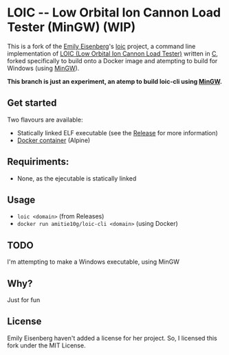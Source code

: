 # LOIC -- Low Orbital Ion Cannon Load Tester (MinGW) (WIP)

This is a fork of the [Emily Eisenberg](https://github.com/xymostech)'s [loic](https://github.com/xymostech/loic) project, a command line implementation of [LOIC (Low Orbital Ion Cannon Load Tester)](https://en.wikipedia.org/wiki/Low_Orbit_Ion_Cannon) written in [C](https://en.wikipedia.org/wiki/C_%28programming_language%29), forked specifically to build onto a Docker image and atempting to build for Windows (using [MinGW](https://en.wikipedia.org/wiki/MinGW)).

**This branch is just an experiment, an atemp to build loic-cli using [MinGW](https://en.wikipedia.org/wiki/MinGW).**

## Get started
Two flavours are available:
* Statically linked ELF executable (see the [Release](https://github.com/Amitie10g/loic/releases/tag/0.1) for more information)
* [Docker container](https://hub.docker.com/r/amitie10g/loic-cli) (Alpine)

## Requiriments:
* None, as the ejecutable is statically linked

## Usage
* ``loic <domain>`` (from Releases)
* ``docker run amitie10g/loic-cli <domain>`` (using Docker)

## TODO
I'm attempting to make a Windows executable, using MinGW

## Why?
Just for fun

## License
Emily Eisenberg haven't added a license for her project. So, I licensed this fork under the MIT License.
